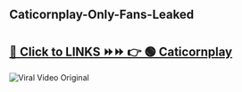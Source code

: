 
 ## Caticornplay-Only-Fans-Leaked

# <h2><a href="https://clipsfans.com/Caticornplay&ref=git">🔗 Click to LINKS ⏩⏩ 👉 🟢 Caticornplay </a></h2>

<a href="https://clipsfans.com/Caticornplay&ref=git" rel="nofollow" data-target="animated-image.originalLink"><img src="https://i.ibb.co.com/xMMVF88/686577567.gif" alt="Viral Video Original" style="max-width: 100%; display: inline-block;" data-target="animated-image.originalImage"></a>
